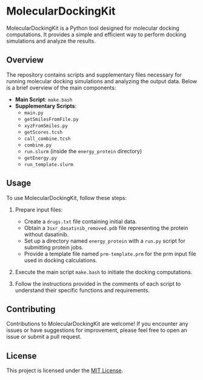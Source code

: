# MolecularDockingKit

MolecularDockingKit is a Python tool designed for molecular docking computations. It provides a simple and efficient way to perform docking simulations and analyze the results.

## Overview

The repository contains scripts and supplementary files necessary for running molecular docking simulations and analyzing the output data. Below is a brief overview of the main components:

- **Main Script**: `make.bash`
- **Supplementary Scripts**:
  - `main.py`
  - `getSmilesFromFile.py`
  - `xyzFromSmiles.py`
  - `getScores.tcsh`
  - `call_combine.tcsh`
  - `combine.py`
  - `run.slurm` (inside the `energy_protein` directory)
  - `getEnergy.py`
  - `run_template.slurm`

## Usage

To use MolecularDockingKit, follow these steps:

1. Prepare input files:
   - Create a `drugs.txt` file containing initial data.
   - Obtain a `3sxr_dasatinib_removed.pdb` file representing the protein without dasatinib.
   - Set up a directory named `energy_protein` with a `run.py` script for submitting protein jobs.
   - Provide a template file named `prm-template.prm` for the prm input file used in docking calculations.

2. Execute the main script `make.bash` to initiate the docking computations.

3. Follow the instructions provided in the comments of each script to understand their specific functions and requirements.

## Contributing

Contributions to MolecularDockingKit are welcome! If you encounter any issues or have suggestions for improvement, please feel free to open an issue or submit a pull request.

## License

This project is licensed under the [MIT License](LICENSE).
